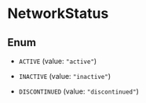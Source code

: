 

# NetworkStatus

## Enum


* `ACTIVE` (value: `"active"`)

* `INACTIVE` (value: `"inactive"`)

* `DISCONTINUED` (value: `"discontinued"`)



